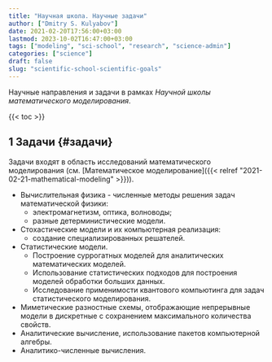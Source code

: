 ```yaml
---
title: "Научная школа. Научные задачи"
author: ["Dmitry S. Kulyabov"]
date: 2021-02-20T17:56:00+03:00
lastmod: 2023-10-02T16:47:00+03:00
tags: ["modeling", "sci-school", "research", "science-admin"]
categories: ["science"]
draft: false
slug: "scientific-school-scientific-goals"
---
```


Научные направления и задачи в рамках _Научной школы математического моделирования_.

<!--more-->

{{< toc >}}


## <span class="section-num">1</span> Задачи {#задачи}

Задачи входят в область исследований математического моделирования (см. [Математическое моделирование]({{< relref "2021-02-21-mathematical-modeling" >}})).

-   Вычислительная физика - численные методы решения задач математической физики:
    -   электромагнетизм, оптика, волноводы;
    -   разные детерминистические модели.
-   Стохастические модели и их компьютерная реализация:
    -   создание специализированных решателей.
-   Статистические модели.
    -   Построение суррогатных моделей для аналитических математических моделей.
    -   Использование статистических подходов для построения моделей обработки больших данных.
    -   Исследование применимости квантового компьютинга для задач статистического моделирования.
-   Миметические разностные схемы, отображающие непрерывные модели в дискретные с сохранением максимального количества свойств.
-   Аналитические вычисление, использование пакетов компьютерной алгебры.
-   Аналитико-численные вычисления.
